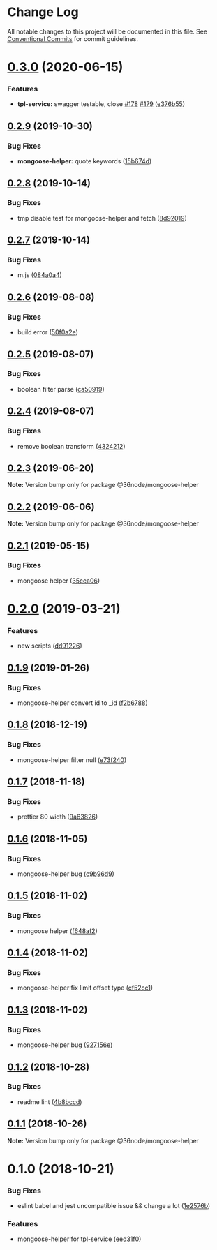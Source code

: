 # Change Log

All notable changes to this project will be documented in this file.
See [Conventional Commits](https://conventionalcommits.org) for commit guidelines.

# [0.3.0](https://github.com/36node/sketch/compare/@36node/mongoose-helper@0.2.9...@36node/mongoose-helper@0.3.0) (2020-06-15)


### Features

* **tpl-service:** swagger testable, close [#178](https://github.com/36node/sketch/issues/178) [#179](https://github.com/36node/sketch/issues/179) ([e376b55](https://github.com/36node/sketch/commit/e376b55))





## [0.2.9](https://github.com/36node/sketch/compare/@36node/mongoose-helper@0.2.8...@36node/mongoose-helper@0.2.9) (2019-10-30)


### Bug Fixes

* **mongoose-helper:** quote keywords ([15b674d](https://github.com/36node/sketch/commit/15b674d))





## [0.2.8](https://github.com/36node/sketch/compare/@36node/mongoose-helper@0.2.7...@36node/mongoose-helper@0.2.8) (2019-10-14)


### Bug Fixes

* tmp disable test for mongoose-helper and fetch ([8d92019](https://github.com/36node/sketch/commit/8d92019))





## [0.2.7](https://github.com/36node/sketch/compare/@36node/mongoose-helper@0.2.6...@36node/mongoose-helper@0.2.7) (2019-10-14)


### Bug Fixes

* m.js ([084a0a4](https://github.com/36node/sketch/commit/084a0a4))





## [0.2.6](https://github.com/36node/sketch/compare/@36node/mongoose-helper@0.2.5...@36node/mongoose-helper@0.2.6) (2019-08-08)


### Bug Fixes

* build error ([50f0a2e](https://github.com/36node/sketch/commit/50f0a2e))





## [0.2.5](https://github.com/36node/sketch/compare/@36node/mongoose-helper@0.2.4...@36node/mongoose-helper@0.2.5) (2019-08-07)


### Bug Fixes

* boolean filter parse ([ca50919](https://github.com/36node/sketch/commit/ca50919))





## [0.2.4](https://github.com/36node/sketch/compare/@36node/mongoose-helper@0.2.3...@36node/mongoose-helper@0.2.4) (2019-08-07)


### Bug Fixes

* remove boolean transform ([4324212](https://github.com/36node/sketch/commit/4324212))





## [0.2.3](https://github.com/36node/sketch/compare/@36node/mongoose-helper@0.2.2...@36node/mongoose-helper@0.2.3) (2019-06-20)

**Note:** Version bump only for package @36node/mongoose-helper





## [0.2.2](https://github.com/36node/mongoose-helper/compare/@36node/mongoose-helper@0.2.1...@36node/mongoose-helper@0.2.2) (2019-06-06)

**Note:** Version bump only for package @36node/mongoose-helper





## [0.2.1](https://github.com/36node/mongoose-helper/compare/@36node/mongoose-helper@0.2.0...@36node/mongoose-helper@0.2.1) (2019-05-15)


### Bug Fixes

* mongoose helper ([35cca06](https://github.com/36node/mongoose-helper/commit/35cca06))





# [0.2.0](https://github.com/36node/mongoose-helper/compare/@36node/mongoose-helper@0.1.9...@36node/mongoose-helper@0.2.0) (2019-03-21)


### Features

* new scripts ([dd91226](https://github.com/36node/mongoose-helper/commit/dd91226))





## [0.1.9](https://github.com/36node/mongoose-helper/compare/@36node/mongoose-helper@0.1.8...@36node/mongoose-helper@0.1.9) (2019-01-26)


### Bug Fixes

* mongoose-helper convert id to _id ([f2b6788](https://github.com/36node/mongoose-helper/commit/f2b6788))





## [0.1.8](https://github.com/36node/mongoose-helper/compare/@36node/mongoose-helper@0.1.7...@36node/mongoose-helper@0.1.8) (2018-12-19)


### Bug Fixes

* mongoose-helper filter null ([e73f240](https://github.com/36node/mongoose-helper/commit/e73f240))





## [0.1.7](https://github.com/36node/mongoose-helper/compare/@36node/mongoose-helper@0.1.6...@36node/mongoose-helper@0.1.7) (2018-11-18)


### Bug Fixes

* prettier 80 width ([9a63826](https://github.com/36node/mongoose-helper/commit/9a63826))





## [0.1.6](https://github.com/36node/mongoose-helper/compare/@36node/mongoose-helper@0.1.5...@36node/mongoose-helper@0.1.6) (2018-11-05)


### Bug Fixes

* mongoose-helper bug ([c9b96d9](https://github.com/36node/mongoose-helper/commit/c9b96d9))





## [0.1.5](https://github.com/36node/mongoose-helper/compare/@36node/mongoose-helper@0.1.4...@36node/mongoose-helper@0.1.5) (2018-11-02)


### Bug Fixes

* mongoose helper ([f648af2](https://github.com/36node/mongoose-helper/commit/f648af2))





## [0.1.4](https://github.com/36node/mongoose-helper/compare/@36node/mongoose-helper@0.1.3...@36node/mongoose-helper@0.1.4) (2018-11-02)


### Bug Fixes

* mongoose-helper fix limit offset type ([cf52cc1](https://github.com/36node/mongoose-helper/commit/cf52cc1))





## [0.1.3](https://github.com/36node/mongoose-helper/compare/@36node/mongoose-helper@0.1.2...@36node/mongoose-helper@0.1.3) (2018-11-02)


### Bug Fixes

* mongoose-helper bug ([927156e](https://github.com/36node/mongoose-helper/commit/927156e))





## [0.1.2](https://github.com/36node/mongoose-helper/compare/@36node/mongoose-helper@0.1.1...@36node/mongoose-helper@0.1.2) (2018-10-28)


### Bug Fixes

* readme lint ([4b8bccd](https://github.com/36node/mongoose-helper/commit/4b8bccd))





## [0.1.1](https://github.com/36node/mongoose-helper/compare/@36node/mongoose-helper@0.1.0...@36node/mongoose-helper@0.1.1) (2018-10-26)

**Note:** Version bump only for package @36node/mongoose-helper





# 0.1.0 (2018-10-21)


### Bug Fixes

* eslint babel and jest uncompatible issue && change a lot ([1e2576b](https://github.com/36node/mongoose-helper/commit/1e2576b))


### Features

* mongoose-helper for tpl-service ([eed31f0](https://github.com/36node/mongoose-helper/commit/eed31f0))
